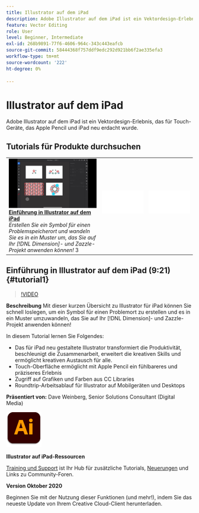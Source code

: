 ```yaml
---
title: Illustrator auf dem iPad
description: Adobe Illustrator auf dem iPad ist ein Vektordesign-Erlebnis, das für Touch-Geräte, das Apple Pencil und iPad neu erdacht wurde
feature: Vector Editing
role: User
level: Beginner, Intermediate
exl-id: 268b9891-77f6-4606-964c-343c443eafcb
source-git-commit: 58444368f757ddf9edc292d921bb6f2ae335efa3
workflow-type: tm+mt
source-wordcount: '222'
ht-degree: 0%

---
```


# Illustrator auf dem iPad

Adobe Illustrator auf dem iPad ist ein Vektordesign-Erlebnis, das für Touch-Geräte, das Apple Pencil und iPad neu erdacht wurde.

## Tutorials für Produkte durchsuchen

<table style="table-layout:fixed">
<tr>
 <td>
   <a href="illustratoripad.md#tutorial1">
      <img alt="Einführung in Illustrator auf dem iPad" src="../assets/illustrator-iPad_repeat_weinberg_thumbnail.jpg" />
   </a>
    <div>
   <a href="illustratoripad.md#tutorial1"><strong>Einführung in Illustrator auf dem iPad</strong></a>
    </div>
    <em>Erstellen Sie ein Symbol für einen Problemspeicherort und wandeln Sie es in ein Muster um, das Sie auf Ihr [!DNL Dimension]- und Zazzle-Projekt anwenden können!</em>
    3<br>
  </td>
  <td>
    <img alt="Spacer" src="../assets/Whitespacer.png" />
    <div>
    <br>
  </td>
  <td>
    <img alt="Spacer" src="../assets/Whitespacer.png" />
    <div>
    <br>
  </td>
</tr>
</table>

## Einführung in Illustrator auf dem iPad (9:21) {#tutorial1}

>[!VIDEO](https://video.tv.adobe.com/v/326823?hidetitle=true)

**Beschreibung**
Mit dieser kurzen Übersicht zu Illustrator für iPad können Sie schnell loslegen, um ein Symbol für einen Problemort zu erstellen und es in ein Muster umzuwandeln, das Sie auf Ihr [!DNL Dimension]- und Zazzle-Projekt anwenden können!

In diesem Tutorial lernen Sie Folgendes:
* Das für iPad neu gestaltete Illustrator transformiert die Produktivität, beschleunigt die Zusammenarbeit, erweitert die kreativen Skills und ermöglicht kreativen Austausch für alle.
* Touch-Oberfläche ermöglicht mit Apple Pencil ein fühlbareres und präziseres Erlebnis
* Zugriff auf Grafiken und Farben aus CC Libraries
* Roundtrip-Arbeitsablauf für Illustrator auf Mobilgeräten und Desktops

**Präsentiert von:**
Dave Weinberg, Senior Solutions Consultant (Digital Media)

![Illustrator auf iPad-Logo](../assets/ai_appicon_96.png)

**Illustrator auf iPad-Ressourcen**

[Training und Support](https://helpx.adobe.com/support/illustrator.html) ist Ihr Hub für zusätzliche Tutorials, [Neuerungen](https://helpx.adobe.com/illustrator/using/whats-new/mobile-2021.html) und Links zu Community-Foren.

**Version Oktober 2020**

Beginnen Sie mit der Nutzung dieser Funktionen (und mehr!), indem Sie das neueste Update von Ihrem Creative Cloud-Client herunterladen.
